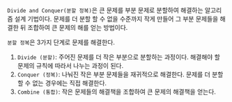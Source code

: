 
`Divide and Conquer(분할 정복)`은 큰 문제를 부분 문제로 분할하여 해결하는 알고리즘 설계 기법이다. 문제를 더 분할 할 수 없을 수준까지 작게 만들어 그 부분 문제들을 해결한 뒤 조합하여 큰 문제의 해를 얻는 방법이다.

`분할 정복`은 3가지 단계로 문제를 해결한다.

1. `Divide (분할)`: 주어진 문제를 더 작은 부분으로 분할하는 과정이다. 해결해야 할 문제의 규칙에 따라서 나누는 과정이 된다.
2. `Conquer (정복)`: 나눠진 작은 부분 문제들을 재귀적으로 해결한다. 문제를 더 분할 할 수 없는 경우에는 직접 해결한다.
3. `Combine (통합)`: 작은 문제들의 해결책을 조합하여 큰 문제의 해결책을 얻는다.

